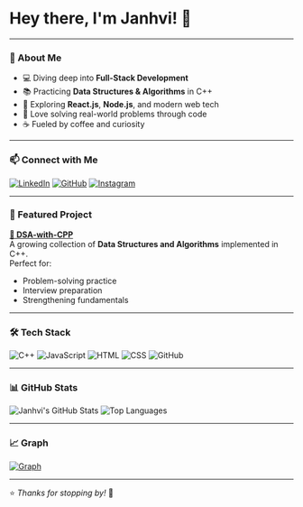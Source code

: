 # Hey there, I'm Janhvi! 👋

---

### 💫 About Me
- 💻 Diving deep into **Full-Stack Development**
- 📚 Practicing **Data Structures & Algorithms** in C++
- 🌱 Exploring **React.js**, **Node.js**, and modern web tech
- 🧩 Love solving real-world problems through code
- ☕ Fueled by coffee and curiosity

---

### 📫 Connect with Me
[![LinkedIn](https://img.shields.io/badge/LinkedIn-0A66C2?logo=linkedin&logoColor=white)](https://linkedin.com/in/janhvi-agrawal-j2004)
[![GitHub](https://img.shields.io/badge/GitHub-000?logo=github&logoColor=white)](https://github.com/JanhviAgrawal)
[![Instagram](https://img.shields.io/badge/Instagram-E4405F?logo=instagram&logoColor=white)](https://instagram.com/janhviagrawal_21)

---

### 📌 Featured Project
**[📂 DSA-with-CPP](https://github.com/JanhviAgrawal/DSA-with-CPP)**  
A growing collection of **Data Structures and Algorithms** implemented in C++.  
Perfect for:
- Problem-solving practice
- Interview preparation
- Strengthening fundamentals

---

### 🛠 Tech Stack
![C++](https://img.shields.io/badge/-C++-00599C?logo=cplusplus&logoColor=white)
![JavaScript](https://img.shields.io/badge/-JavaScript-F7DF1E?logo=javascript&logoColor=black)
![HTML](https://img.shields.io/badge/-HTML5-E34F26?logo=html5&logoColor=white)
![CSS](https://img.shields.io/badge/-CSS3-1572B6?logo=css3&logoColor=white)
![GitHub](https://img.shields.io/badge/-GitHub-181717?logo=github&logoColor=white)

---

### 📊 GitHub Stats
![Janhvi's GitHub Stats](https://github-readme-stats.vercel.app/api?username=JanhviAgrawal&show_icons=true&theme=radical)
![Top Languages](https://github-readme-stats.vercel.app/api/top-langs/?username=JanhviAgrawal&layout=compact&theme=radical)

---

### 📈 Graph
[![Graph](https://github-readme-activity-graph.vercel.app/graph?username=JanhviAgrawal&theme=radical&title=Graph)](https://github.com/JanhviAgrawal)

---


⭐ _Thanks for stopping by!_ 🚀
